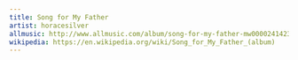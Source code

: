 ```yaml
---
title: Song for My Father
artist: horacesilver
allmusic: http://www.allmusic.com/album/song-for-my-father-mw0000241423
wikipedia: https://en.wikipedia.org/wiki/Song_for_My_Father_(album)
---
```

